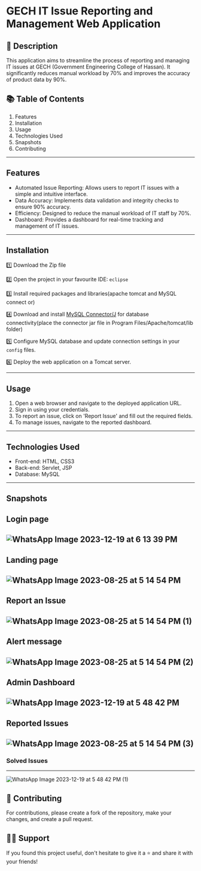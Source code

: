 # GECH IT Issue Reporting and Management Web Application

## 📝 Description

This application aims to streamline the process of reporting and managing IT issues at GECH (Government Engineering College of Hassan). It significantly reduces manual workload by 70% and improves the accuracy of product data by 90%.

## 📚 Table of Contents

1. Features
2. Installation
3. Usage
4. Technologies Used
5. Snapshots
6. Contributing

---

##  Features

- Automated Issue Reporting: Allows users to report IT issues with a simple and intuitive interface.
- Data Accuracy: Implements data validation and integrity checks to ensure 90% accuracy.
- Efficiency: Designed to reduce the manual workload of IT staff by 70%.
- Dashboard: Provides a dashboard for real-time tracking and management of IT issues.

---

##  Installation

1️⃣ Download the Zip file  

2️⃣ Open the project in your favourite IDE: `eclipse`  

3️⃣ Install required packages and libraries(apache tomcat and MySQL connect or)

4️⃣ Download and install [MySQL Connector/J](https://dev.mysql.com/downloads/connector/j/) for database connectivity(place the connector jar file in Program Files/Apache/tomcat/lib folder)

5️⃣ Configure MySQL database and update connection settings in your `config` files. 

6️⃣ Deploy the web application on a Tomcat server.

---

##  Usage

1. Open a web browser and navigate to the deployed application URL.
2. Sign in using your credentials.
3. To report an issue, click on 'Report Issue' and fill out the required fields.
4. To manage issues, navigate to the reported dashboard.

---

##  Technologies Used

- Front-end: HTML, CSS3
- Back-end: Servlet, JSP
- Database: MySQL

---

##  Snapshots

Login page
---
![WhatsApp Image 2023-12-19 at 6 13 39 PM](https://github.com/arcane77/GECH-IT-Reporting-Management/assets/96630482/d023d4bb-3d54-41e1-841e-3b19988b4fdf)
---
Landing page
---
![WhatsApp Image 2023-08-25 at 5 14 54 PM](https://github.com/arcane77/GECH-IT-Solution-Management/assets/96630482/8f0ac6c0-e587-4ddd-b1b7-1ec98ee6bd4b)
---
Report an Issue
---
![WhatsApp Image 2023-08-25 at 5 14 54 PM (1)](https://github.com/arcane77/GECH-IT-Solution-Management/assets/96630482/501f4f92-ce79-4bd1-9262-77345e42b573)
---
Alert message
---
![WhatsApp Image 2023-08-25 at 5 14 54 PM (2)](https://github.com/arcane77/GECH-IT-Solution-Management/assets/96630482/c31ead1d-36de-4811-91c3-bd521b017efa)
---
Admin Dashboard
---
![WhatsApp Image 2023-12-19 at 5 48 42 PM](https://github.com/arcane77/GECH-IT-Solution-Management/assets/96630482/f813f327-2efb-4ec2-84ac-b906133640a9)
---
Reported Issues
---
![WhatsApp Image 2023-08-25 at 5 14 54 PM (3)](https://github.com/arcane77/GECH-IT-Solution-Management/assets/96630482/90be6d6a-c1d0-4613-bb13-0dd41fbb220a)
---
### Solved Issues
---
![WhatsApp Image 2023-12-19 at 5 48 42 PM (1)](https://github.com/arcane77/GECH-IT-Solution-Management/assets/96630482/d63a8d76-ad6b-4b6f-8ec5-9d8bf8652c81)

## 🤝 Contributing

For contributions, please create a fork of the repository, make your changes, and create a pull request.

## 🙋‍♀ Support
If you found this project useful, don't hesitate to give it a ⭐ and share it with your friends!
